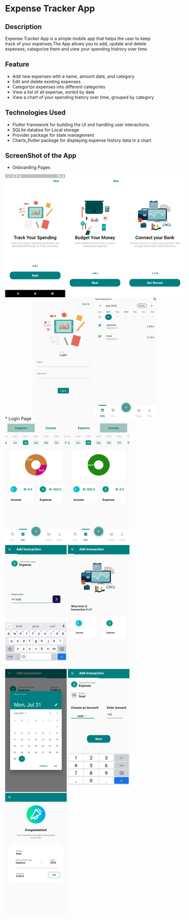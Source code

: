 # Expense Tracker App
## Description
Expense Tracker App is a simple mobile app that helps the user to keep track of your expenses.The App allows you to add, update and delete expenses, catagorize them and view your spending histrory over time.
## Feature
 * Add new expenses with a name, amount date, and category.
 * Edit and delete existing expenses.
 * Categorize expenses into different categories
 * View a list of all expense, sorted by date
 * View a chart of your spending history over time, grouped by category
## Technologies Used
 * Flutter framework for building the UI and handling user interactions.
 * SQLite databse for Local storage
 * Provider package for state management
 * Charts_flutter package for displaying expense history data in a chart
## ScreenShot of the App
* Onboarding Pages
<div style="display: flex;">
<img src="/image_for_readMe/on1.png" alt="Onboarding image" width="200" height="400">
<img src="/image_for_readMe/on2.png" alt="Onboarding image" width="200" height="400">
<img src="/image_for_readMe/on3.png" alt="Onboarding image" width="200" height="400">
</div>
* Login Page

<img src="/image_for_readMe/login.png" alt="login image" width="200" height="400">
<img src="/image_for_readMe/home.png" alt="login image" width="200" height="400">
<img src="/image_for_readMe/month1.png" alt="login image" width="200" height="400">
<img src="/image_for_readMe/month2.png" alt="login image" width="200" height="400">
<img src="/image_for_readMe/payee.png" alt="login image" width="200" height="400">
<img src="/image_for_readMe/type.png" alt="login image" width="200" height="400">
<img src="/image_for_readMe/date.png" alt="login image" width="200" height="400">
<img src="/image_for_readMe/amount.png" alt="login image" width="200" height="400">
<img src="/image_for_readMe/last.png" alt="login image" width="200" height="400">

